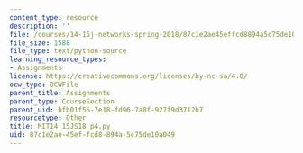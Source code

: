 ```yaml
---
content_type: resource
description: ''
file: /courses/14-15j-networks-spring-2018/87c1e2ae45effcd8894a5c75de10a049_MIT14_15JS18_p4.py
file_size: 1588
file_type: text/python-source
learning_resource_types:
- Assignments
license: https://creativecommons.org/licenses/by-nc-sa/4.0/
ocw_type: OCWFile
parent_title: Assignments
parent_type: CourseSection
parent_uid: bfb01f55-7e18-fd96-7a8f-927f9d3712b7
resourcetype: Other
title: MIT14_15JS18_p4.py
uid: 87c1e2ae-45ef-fcd8-894a-5c75de10a049
---
```


